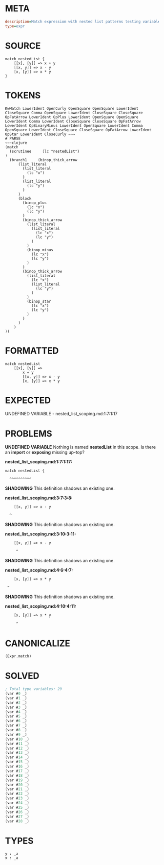# META
~~~ini
description=Match expression with nested list patterns testing variable scoping
type=expr
~~~
# SOURCE
~~~roc
match nestedList {
    [[x], [y]] => x + y
    [[x, y]] => x - y  
    [x, [y]] => x * y
}
~~~
# TOKENS
~~~text
KwMatch LowerIdent OpenCurly OpenSquare OpenSquare LowerIdent CloseSquare Comma OpenSquare LowerIdent CloseSquare CloseSquare OpFatArrow LowerIdent OpPlus LowerIdent OpenSquare OpenSquare LowerIdent Comma LowerIdent CloseSquare CloseSquare OpFatArrow LowerIdent OpBinaryMinus LowerIdent OpenSquare LowerIdent Comma OpenSquare LowerIdent CloseSquare CloseSquare OpFatArrow LowerIdent OpStar LowerIdent CloseCurly ~~~
# PARSE
~~~clojure
(match
  (scrutinee     (lc "nestedList")
)
  (branch1     (binop_thick_arrow
      (list_literal
        (list_literal
          (lc "x")
        )
        (list_literal
          (lc "y")
        )
      )
      (block
        (binop_plus
          (lc "x")
          (lc "y")
        )
        (binop_thick_arrow
          (list_literal
            (list_literal
              (lc "x")
              (lc "y")
            )
          )
          (binop_minus
            (lc "x")
            (lc "y")
          )
        )
        (binop_thick_arrow
          (list_literal
            (lc "x")
            (list_literal
              (lc "y")
            )
          )
          (binop_star
            (lc "x")
            (lc "y")
          )
        )
      )
    )
))
~~~
# FORMATTED
~~~roc
match nestedList
	[[x], [y]] => 
		x + y
		[[x, y]] => x - y
		[x, [y]] => x * y
~~~
# EXPECTED
UNDEFINED VARIABLE - nested_list_scoping.md:1:7:1:17
# PROBLEMS
**UNDEFINED VARIABLE**
Nothing is named **nestedList** in this scope.
Is there an **import** or **exposing** missing up-top?

**nested_list_scoping.md:1:7:1:17:**
```roc
match nestedList {
```
      ^^^^^^^^^^


**SHADOWING**
This definition shadows an existing one.

**nested_list_scoping.md:3:7:3:8:**
```roc
    [[x, y]] => x - y  
```
      ^


**SHADOWING**
This definition shadows an existing one.

**nested_list_scoping.md:3:10:3:11:**
```roc
    [[x, y]] => x - y  
```
         ^


**SHADOWING**
This definition shadows an existing one.

**nested_list_scoping.md:4:6:4:7:**
```roc
    [x, [y]] => x * y
```
     ^


**SHADOWING**
This definition shadows an existing one.

**nested_list_scoping.md:4:10:4:11:**
```roc
    [x, [y]] => x * y
```
         ^


# CANONICALIZE
~~~clojure
(Expr.match)
~~~
# SOLVED
~~~clojure
; Total type variables: 29
(var #0 _)
(var #1 _)
(var #2 _)
(var #3 _)
(var #4 _)
(var #5 _)
(var #6 _)
(var #7 _)
(var #8 _)
(var #9 _)
(var #10 _)
(var #11 _)
(var #12 _)
(var #13 _)
(var #14 _)
(var #15 _)
(var #16 _)
(var #17 _)
(var #18 _)
(var #19 _)
(var #20 _)
(var #21 _)
(var #22 _)
(var #23 _)
(var #24 _)
(var #25 _)
(var #26 _)
(var #27 _)
(var #28 _)
~~~
# TYPES
~~~roc
y : _a
x : _a
~~~
